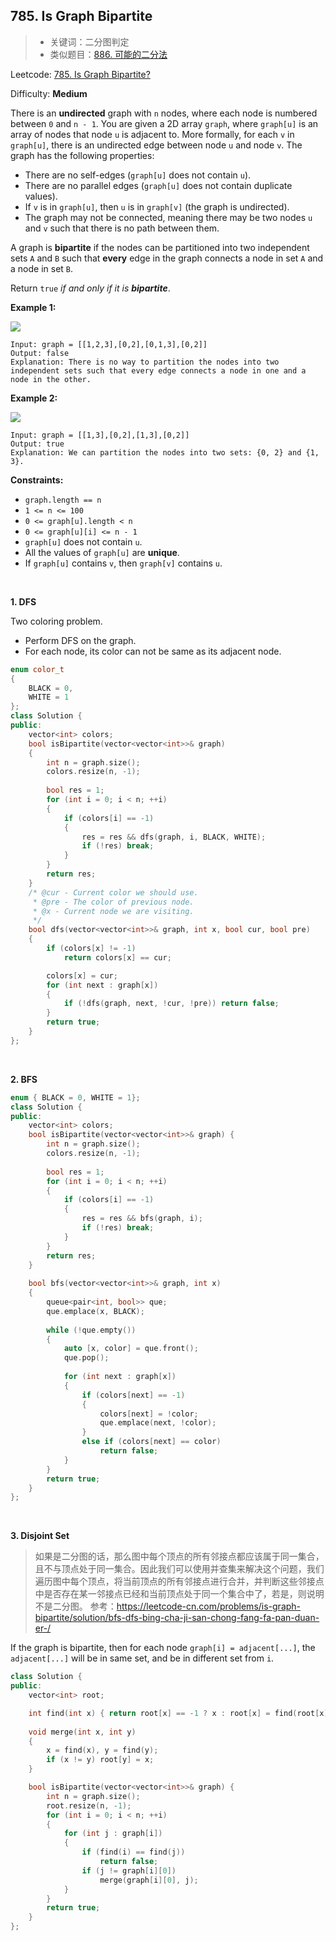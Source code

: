 ## 785. Is Graph Bipartite

> - 关键词：二分图判定
> - 类似题目：[886. 可能的二分法](https://leetcode.cn/problems/possible-bipartition/)

Leetcode: [785. Is Graph Bipartite?](https://leetcode.com/problems/is-graph-bipartite/)

Difficulty: **Medium**  


There is an **undirected** graph with `n` nodes, where each node is numbered between `0` and `n - 1`. You are given a 2D array `graph`, where `graph[u]` is an array of nodes that node `u` is adjacent to. More formally, for each `v` in `graph[u]`, there is an undirected edge between node `u` and node `v`. The graph has the following properties:

*   There are no self-edges (`graph[u]` does not contain `u`).
*   There are no parallel edges (`graph[u]` does not contain duplicate values).
*   If `v` is in `graph[u]`, then `u` is in `graph[v]` (the graph is undirected).
*   The graph may not be connected, meaning there may be two nodes `u` and `v` such that there is no path between them.

A graph is **bipartite** if the nodes can be partitioned into two independent sets `A` and `B` such that **every** edge in the graph connects a node in set `A` and a node in set `B`.

Return `true` _if and only if it is **bipartite**_.

**Example 1:**

![](https://assets.leetcode.com/uploads/2020/10/21/bi2.jpg)

```
Input: graph = [[1,2,3],[0,2],[0,1,3],[0,2]]
Output: false
Explanation: There is no way to partition the nodes into two independent sets such that every edge connects a node in one and a node in the other.
```

**Example 2:**

![](https://assets.leetcode.com/uploads/2020/10/21/bi1.jpg)

```
Input: graph = [[1,3],[0,2],[1,3],[0,2]]
Output: true
Explanation: We can partition the nodes into two sets: {0, 2} and {1, 3}.
```

**Constraints:**

*   `graph.length == n`
*   `1 <= n <= 100`
*   `0 <= graph[u].length < n`
*   `0 <= graph[u][i] <= n - 1`
*   `graph[u]` does not contain `u`.
*   All the values of `graph[u]` are **unique**.
*   If `graph[u]` contains `v`, then `graph[v]` contains `u`.

<br/>


**1. DFS**

Two coloring problem.
+ Perform DFS on the graph.
+ For each node, its color can not be same as its adjacent node.

```c++
enum color_t
{
    BLACK = 0,
    WHITE = 1
};
class Solution {
public:
    vector<int> colors;
    bool isBipartite(vector<vector<int>>& graph)
    {
        int n = graph.size();
        colors.resize(n, -1);
        
        bool res = 1;
        for (int i = 0; i < n; ++i)
        {
            if (colors[i] == -1)
            {
                res = res && dfs(graph, i, BLACK, WHITE);
                if (!res) break;
            }
        }
        return res;
    }
    /* @cur - Current color we should use.
     * @pre - The color of previous node.
     * @x - Current node we are visiting.
     */
    bool dfs(vector<vector<int>>& graph, int x, bool cur, bool pre)
    {
        if (colors[x] != -1)
            return colors[x] == cur;

        colors[x] = cur;
        for (int next : graph[x])
        {
            if (!dfs(graph, next, !cur, !pre)) return false;
        }
        return true;
    }
};
```

<br/>

**2. BFS**
```cpp
enum { BLACK = 0, WHITE = 1};
class Solution {
public:
    vector<int> colors;
    bool isBipartite(vector<vector<int>>& graph) {
        int n = graph.size();
        colors.resize(n, -1);
        
        bool res = 1;
        for (int i = 0; i < n; ++i)
        {
            if (colors[i] == -1)
            {
                res = res && bfs(graph, i);
                if (!res) break;   
            }
        }
        return res;
    }
    
    bool bfs(vector<vector<int>>& graph, int x)
    {
        queue<pair<int, bool>> que;
        que.emplace(x, BLACK);
        
        while (!que.empty())
        {
            auto [x, color] = que.front();
            que.pop();
            
            for (int next : graph[x])
            {
                if (colors[next] == -1)
                {
                    colors[next] = !color;
                    que.emplace(next, !color);
                }
                else if (colors[next] == color)
                    return false;
            }
        }
        return true;
    }
};
```
<br/>

**3. Disjoint Set**


> 如果是二分图的话，那么图中每个顶点的所有邻接点都应该属于同一集合，且不与顶点处于同一集合。因此我们可以使用并查集来解决这个问题，我们遍历图中每个顶点，将当前顶点的所有邻接点进行合并，并判断这些邻接点中是否存在某一邻接点已经和当前顶点处于同一个集合中了，若是，则说明不是二分图。
> 参考：https://leetcode-cn.com/problems/is-graph-bipartite/solution/bfs-dfs-bing-cha-ji-san-chong-fang-fa-pan-duan-er-/

If the graph is bipartite, then for each node `graph[i] = adjacent[...]`, the `adjacent[...]` will be in same set, and be in different set from `i`.

```cpp
class Solution {
public:
    vector<int> root;

    int find(int x) { return root[x] == -1 ? x : root[x] = find(root[x]); }
    
    void merge(int x, int y)
    {
        x = find(x), y = find(y);
        if (x != y) root[y] = x;
    }

    bool isBipartite(vector<vector<int>>& graph) {
        int n = graph.size();
        root.resize(n, -1);
        for (int i = 0; i < n; ++i)
        {
            for (int j : graph[i])
            {
                if (find(i) == find(j))
                    return false;
                if (j != graph[i][0])
                    merge(graph[i][0], j);
            }
        }
        return true;
    }
};
```